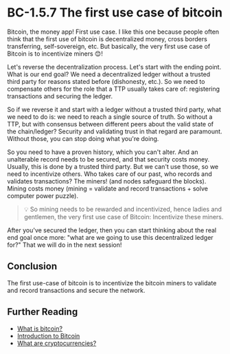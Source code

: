 # BC-1.5.7 The first use case of bitcoin 

Bitcoin, the money app! First use case. I like this one because people often think that the first use of bitcoin is decentralized money, cross borders transferring, self-sovereign, etc. But basically, the very first use case of Bitcoin is to incentivize miners 😊! 

Let's reverse the decentralization process. Let's start with the ending point. What is our end goal? We need a decentralized ledger without a trusted third party for reasons stated before (dishonesty, etc.). So we need to compensate others for the role that a TTP usually takes care of: registering transactions and securing the ledger. 

So if we reverse it and start with a ledger without a trusted third party, what we need to do is: we need to reach a single source of truth. So without a TTP, but with consensus between different peers about the valid state of the chain/ledger? Security and validating trust in that regard are paramount. Without those, you can stop doing what you're doing. 

So you need to have a proven history, which you can't alter. And an unalterable record needs to be secured, and that security costs money. Usually, this is done by a trusted third party. But we can't use those, so we need to incentivize others. Who takes care of our past, who records and validates transactions? The miners! (and nodes safeguard the blocks). Mining costs money (mining = validate and record transactions + solve computer power puzzle).

>💡 So mining needs to be rewarded and incentivized, hence ladies and gentlemen, the very first use case of Bitcoin: Incentivize these miners.

After you've secured the ledger, then you can start thinking about the real end goal once more: "what are we going to use this decentralized ledger for?" That we will do in the next session! 

## Conclusion
The first use-case of bitcoin is to incentivize the bitcoin miners to validate and record transactions and secure the network. 

## Further Reading
* [What is bitcoin?](https://www.youtube.com/watch?v=41JCpzvnn_0)
* [Introduction to Bitcoin](https://www.youtube.com/watch?v=l1si5ZWLgy0)
* [What are cryptocurrencies?](https://www.youtube.com/watch?v=a5XfQWUUZM8&feature=emb_logo)

